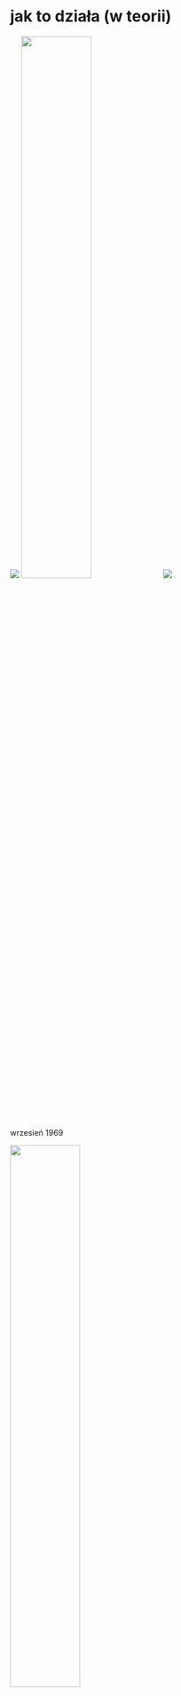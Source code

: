 # jak to działa (w&nbsp;teorii)


<img src='img/tower.jpg' />


<img src='img/switchboard.jpg' style='width: 50%' />


<img src='img/1969.jpg' />

wrzesień 1969


<img src='img/1969.4.jpg' style='width: 50%' />

grudzień 1969


<img src='img/1972.jpg' />

1972


## World Wide Web

https://www.tiz.tele.pw.edu.pl<br />w polu adresu przeglądarki

↓

<img src='img/tiz.png' style='width: 70%' />

Note:

Jak to się dzieje, że będąc „gdziekolwiek w Internecie”
wpisujemy ten sam adres i trafia do nas ta sama strona WWW?


## DNS

www.tiz.tele.pw.edu.pl

↓

194.29.169.134

* 1983: RFC 882 + RFC 883
* 1987: RFC 1034 + RFC 1035

Note:

Podstawą dzisiejszej World Wide Web jest DNS (Domain Name System),
system rowziązywania przyjaznych dla użytkownika nazw domen (np.
`www.tele.pw.edu.pl`) na ich numery IP (np. `194.29.169.129`).

Sposób działania DNS zostały po raz pierwszy zdefiniowany w 1983 (RFC
882 + RFC 883), a następnie poprawiony w 1987 (RFC 1034 + RFC 1035) –
w obu przypadkach definicje zostały rozbite na _concepts and facilities_
oraz _implementation and specification_. W 1984 powstał BIND (Berkeley
Internet Name Domain), wciąż najpopularniejszy serwer DNS.


## HTTP

HTML (tekst!) + inne zasoby<br />(style, skrypty, obrazy, multimedia)

↓

przeglądarka renderuje wygląd strony<br />według
własnej interpretacji danych tekstowych

* 1991: HTTP 0.9
* 1999: HTTP 1.1
* 2014: HTTP 2.0

Note:

Po uzyskaniu (za pomocą DNS) numeru IP serwera przeglądarka
rozpoczyna komunikację, przesyłając za pomocą protokołu
HTTP (Hypertext Transfer Protocol) wszelkie zasoby
potrzebne, by przedstawić stronę użytkownikowi.

Kluczową dla popularności WWW stała się otwartość
protokołu oraz formatów danych (zarówno tekstu w formacie
HTML jak i mediów w otwartych formatach binarnych).

Od 2014 istnieje najnowsza wersja protokołu HTTP, HTTP 2.0: jest
to format binarny (ale wciąż otwarty), z wysyłką wielu strumieni na
raz i priorytetyzowaniem strumieni, co pozwala znacznie przyspieszyć
dostarczenie istotnych danych (np. „wszystkie zasoby wymagane do
wyświetlenia górnej części strony”) do przeglądarki użytkownika.


## TCP

połączenie z portem 80<br />(albo 443) adresu 194.29.169.134

utrzymanie połączenia (lub wielu)<br />i zapewnienie jego jakości

* 1974: RFC 675
* 1981: RFC 793 (v4)
* 1999: RFC 2581 (Congestion Control)
* 2011: RFC 6298 (Retransmission Timer)

Note:

Ruch HTTP odbywa się dzięki ustanowieniu niezawodnego połączenia
między komputerem użytkwnika i serwerem oraz wymiany danych za pomocą
protokołu TCP (Transmission Control Protocol). To połączenie ustanawiane
jest z „powszechnie znanym” numerem portu serwera (w przypadku
HTTP to port 80, w przypadku szyfrowanego HTTPS to port 443).

Choć sam protokół TCP jest jednym z najstarszych spośród protokołów
tworzących współczesny Internet (jego pierwsza wersja powstała w 1974)
wciąż jest udoskonalany, np. opublikowany w 1999 RFC 2581 definiuje
tzw. powolne rozpoczęcie (_slow start_), zasady unikania przeciążeń
(_congestion avoidance_), szybką retransmisję (_fast retransmit_)
oraz szybką regenerację połączenia (_fast recovery_), a opublikowany
w 2011 RFC 6298 sposób obliczania kiedy powinna nastąpić retransmisja.


## IP

dostarczanie pakietów<br />między localhostem i 194.29.169.134

* 1977: IPv0
* 1981: IPv4
* 1998: IPv6

Note:

Protokołem wykorzystywanym przez TCP do transmisji danych jest IP
(Internet Protocol) – protokół łączący dwa hosty, stworzony w późnych
latach 70. (wersje deweloperskie IPv0-3). W 1981 powstała wciąż
powszechnie używana wersja IPv4, używająca 32-bitowych adresów hostów
(4,3×10⁹: 4 miliardy hostów), a od coraz popularniejsza staje się wersja
IPv6, stosująca adresy 128-bitowe (3,4×10³⁸: 340 sekstylionów hostów).

(Powstały w międzyczasie IPv5 to Internet Stream
Protocol, służący do wysyłania danych strumieniowych.)


## Ethernet

dostarczanie pakietów<br />między kartą
sieciową<br />i następnym urządzeniem

* 1973: prace w PARC
* 1983: IEEE 802.3

Note:

Dostarczanie pakietów IP odbywa się za pomocą protokołu
Ethernet, obsługującego połączenia między każdymi dwoma
kolejnymi urządzeniami. Pierwsza wersja protokołu powstała
w pierwszej połowie 1973 roku, a od 1983 tworzona jest
rodzina powszechnie dziś stosowanych standardów IEEE 802.3.


## warstwa fizyczna

przesyłanie bitów w medium

* 1949: kod Manchester
* 1977: telegram światłowodowy
* 1988: WaveLAN
* 1997: IEEE 802.11

Note:

Poszczególne bity danych Ethernetu przesyłane są w danym medium (np.
miedź, światłowód, powietrze) za pomocą protokołów warstwy fizycznej.

Kod Manchester, stosowany w mediach typu miedź i używający kodowania
fazowego, powstały po II wojnie światowej – ale już w XIX w. (1880)
istniały takie urządzenia jak fotofon Bella, a w 1977 powstał pierwszy
komercyjny system światłowodowy. W 1988 stworzono WaveLAN: pierwszą
komercyjną alternatywę dla Ethernetu i Token Ringa, na podstawie
której zdefiniowano rodzinę standardów IEEE 802.11 (WiFi).
